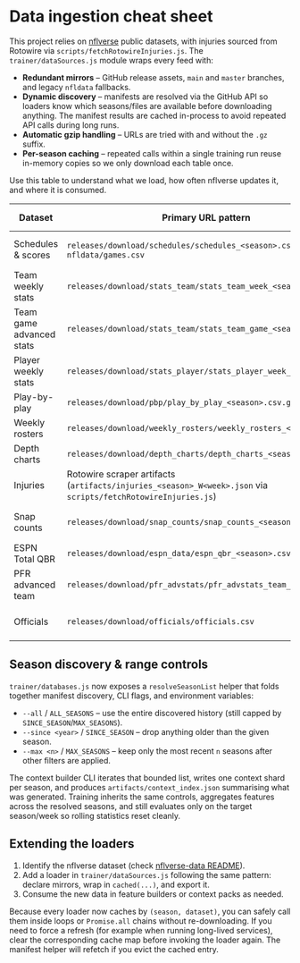 # Data ingestion cheat sheet

This project relies on [nflverse](https://github.com/nflverse/) public datasets, with injuries sourced from Rotowire via
`scripts/fetchRotowireInjuries.js`. The `trainer/dataSources.js` module wraps every feed with:

- **Redundant mirrors** – GitHub release assets, `main` and `master` branches, and legacy `nfldata` fallbacks.
- **Dynamic discovery** – manifests are resolved via the GitHub API so loaders know which seasons/files are available before
  downloading anything. The manifest results are cached in-process to avoid repeated API calls during long runs.
- **Automatic gzip handling** – URLs are tried with and without the `.gz` suffix.
- **Per-season caching** – repeated calls within a single training run reuse in-memory copies so we only download each table once.

Use this table to understand what we load, how often nflverse updates it, and where it is consumed.

| Dataset | Primary URL pattern | Update cadence | Used by |
| --- | --- | --- | --- |
| Schedules & scores | `releases/download/schedules/schedules_<season>.csv` → `nfldata/games.csv` | Daily in-season | Feature builders, trainers, context packs |
| Team weekly stats | `releases/download/stats_team/stats_team_week_<season>.csv` | Weekly | Feature builders (`featureBuild.js`) |
| Team game advanced stats | `releases/download/stats_team/stats_team_game_<season>.csv` | Weekly | Feature builders (advanced splits) |
| Player weekly stats | `releases/download/stats_player/stats_player_week_<season>.csv` | Weekly | Player usage + QB form |
| Play-by-play | `releases/download/pbp/play_by_play_<season>.csv.gz` | Daily/weekly | EPA & success aggregates |
| Weekly rosters | `releases/download/weekly_rosters/weekly_rosters_<season>.csv` | Daily | Context packs (starters) |
| Depth charts | `releases/download/depth_charts/depth_charts_<season>.csv` | Daily | Context packs (starter mapping) |
| Injuries | Rotowire scraper artifacts (`artifacts/injuries_<season>_W<week>.json` via `scripts/fetchRotowireInjuries.js`) | Daily (Thu-Sun heavy) | Context packs (injury report summaries) |
| Snap counts | `releases/download/snap_counts/snap_counts_<season>.csv` | Weekly | Available for usage-based context |
| ESPN Total QBR | `releases/download/espn_data/espn_qbr_<season>.csv` | Weekly | QB form overlay |
| PFR advanced team | `releases/download/pfr_advstats/pfr_advstats_team_<season>.csv` | Weekly | Team efficiency context |
| Officials | `releases/download/officials/officials.csv` | Sporadic | Optional officiating context |

## Season discovery & range controls

`trainer/databases.js` now exposes a `resolveSeasonList` helper that folds together manifest discovery, CLI flags, and
environment variables:

- `--all` / `ALL_SEASONS` – use the entire discovered history (still capped by `SINCE_SEASON`/`MAX_SEASONS`).
- `--since <year>` / `SINCE_SEASON` – drop anything older than the given season.
- `--max <n>` / `MAX_SEASONS` – keep only the most recent `n` seasons after other filters are applied.

The context builder CLI iterates that bounded list, writes one context shard per season, and produces
`artifacts/context_index.json` summarising what was generated. Training inherits the same controls, aggregates
features across the resolved seasons, and still evaluates only on the target season/week so rolling statistics reset cleanly.

## Extending the loaders

1. Identify the nflverse dataset (check [nflverse-data README](https://github.com/nflverse/nflverse-data)).
2. Add a loader in `trainer/dataSources.js` following the same pattern: declare mirrors, wrap in `cached(...)`, and export it.
3. Consume the new data in feature builders or context packs as needed.

Because every loader now caches by `(season, dataset)`, you can safely call them inside loops or `Promise.all` chains without
re-downloading. If you need to force a refresh (for example when running long-lived services), clear the corresponding cache
map before invoking the loader again. The manifest helper will refetch if you evict the cached entry.
